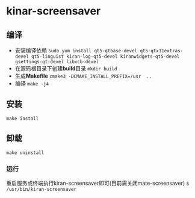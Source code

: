 # kinar-screensaver
## 编译
- 安装编译依赖
`sudo yum install qt5-qtbase-devel qt5-qtx11extras-devel qt5-linguist kiran-log-qt5-devel kiranwidgets-qt5-devel gsettings-qt-devel libxcb-devel`
- 在源码根目录下创建**build**目录
  `mkdir build`
- 生成**Makefile**
  `cmake3 -DCMAKE_INSTALL_PREFIX=/usr  ..`
- 编译
  `make -j4`

## 安装
`make install`

## 卸载
`make uninstall`

### 运行
重启服务或终端执行kiran-screensaver即可(目前需关闭mate-screensaver)
`$ /usr/bin/kiran-screensaver`